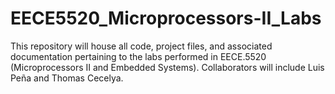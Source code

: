 # EECE5520_Microprocessors-II_Labs
This repository will house all code, project files, and associated documentation pertaining to the labs performed in EECE.5520 (Microprocessors II and Embedded Systems). Collaborators will include Luis Peña and Thomas Cecelya. 
